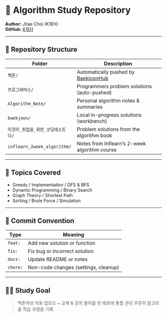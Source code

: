 # 🧠 Algorithm Study Repository

**Author:** Jitae Choi (K1EH)  
**GitHub:** [K1EH](https://github.com/K1EH)

---

## 📂 Repository Structure

| Folder | Description |
|--------|--------------|
| `백준/` | Automatically pushed by [BaekjoonHub](https://github.com/BaekjoonHub/BaekjoonHub) |
| `프로그래머스/` | Programmers problem solutions (auto-pushed) |
| `Algorithm_Note/` | Personal algorithm notes & summaries |
| `baekjoon/` | Local in-progress solutions (workbench) |
| `이것이_취업을_위한_코딩테스트다/` | Problem solutions from the algorithm book |
| `inflearn_2week_algorithm/` | Notes from Inflearn’s 2-week algorithm course |

---

## 🧩 Topics Covered
- Greedy / Implementation / DFS & BFS  
- Dynamic Programming / Binary Search  
- Graph Theory / Shortest Path  
- Sorting / Brute Force / Simulation  

---

## 🚀 Commit Convention
| Type | Meaning |
|------|----------|
| `feat:` | Add new solution or function |
| `fix:` | Fix bug or incorrect solution |
| `docs:` | Update README or notes |
| `chore:` | Non-code changes (settings, cleanup) |

---

## 🧘‍♂️ Study Goal
> 백준허브 자동 업로드 + 교재 & 강의 풀이를 한 레포에 통합 관리
> 꾸준히 알고리즘 학습 과정을 기록